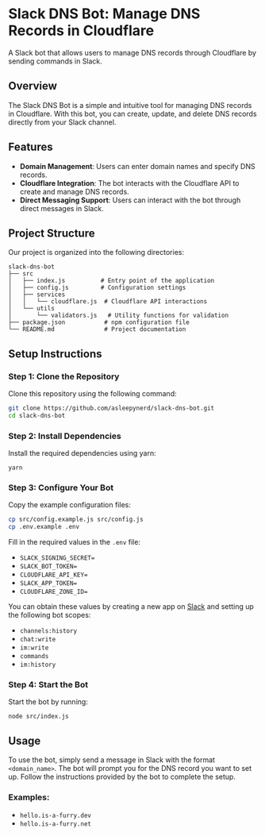 # Slack DNS Bot: Manage DNS Records in Cloudflare

A Slack bot that allows users to manage DNS records through Cloudflare by
sending commands in Slack.

## Overview

The Slack DNS Bot is a simple and intuitive tool for managing DNS records
in Cloudflare. With this bot, you can create, update, and delete DNS
records directly from your Slack channel.

## Features

- **Domain Management**: Users can enter domain names and specify DNS
  records.
- **Cloudflare Integration**: The bot interacts with the Cloudflare API to
  create and manage DNS records.
- **Direct Messaging Support**: Users can interact with the bot through
  direct messages in Slack.

## Project Structure

Our project is organized into the following directories:

```
slack-dns-bot
├── src
│   ├── index.js          # Entry point of the application
│   ├── config.js         # Configuration settings
│   ├── services
│   │   └── cloudflare.js  # Cloudflare API interactions
│   └── utils
│       └── validators.js   # Utility functions for validation
├── package.json           # npm configuration file
└── README.md              # Project documentation
```

## Setup Instructions

### Step 1: Clone the Repository

Clone this repository using the following command:

```bash
git clone https://github.com/asleepynerd/slack-dns-bot.git
cd slack-dns-bot
```

### Step 2: Install Dependencies

Install the required dependencies using yarn:

```
yarn
```

### Step 3: Configure Your Bot

Copy the example configuration files:

```bash
cp src/config.example.js src/config.js
cp .env.example .env
```

Fill in the required values in the `.env` file:

- `SLACK_SIGNING_SECRET=`
- `SLACK_BOT_TOKEN=`
- `CLOUDFLARE_API_KEY=`
- `SLACK_APP_TOKEN=`
- `CLOUDFLARE_ZONE_ID=`

You can obtain these values by creating a new app on [Slack](https://api.slack.com/apps) and setting up the following bot scopes:

- `channels:history`
- `chat:write`
- `im:write`
- `commands`
- `im:history`

### Step 4: Start the Bot

Start the bot by running:

```
node src/index.js
```

## Usage

To use the bot, simply send a message in Slack with the format `<domain_name>`. The bot will prompt you for the DNS record you want to set up. Follow the instructions provided by the bot to complete
the setup.

### Examples:

- `hello.is-a-furry.dev`
- `hello.is-a-furry.net`
